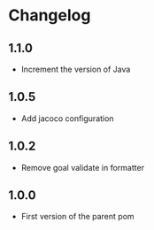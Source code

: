 # Changelog

## 1.1.0
- Increment the version of Java

## 1.0.5
- Add jacoco configuration

## 1.0.2
- Remove goal validate in formatter

## 1.0.0
- First version of the parent pom
